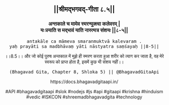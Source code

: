 <center><h2>||श्रीमद्‍भगवद्‍-गीता ८.५||</h2>
<h3>अन्तकाले च मामेव स्मरन्मुक्त्वा कलेवरम् |<br/>यः प्रयाति स मद्भावं याति नास्त्यत्र संशयः ||८-५||</h3>
<pre>antakāle ca māmeva smaranmuktvā kalevaram .<br/>yaḥ prayāti sa madbhāvaṃ yāti nāstyatra saṃśayaḥ ||8-5||</pre>
<p>।।8.5।। और जो कोई पुरुष अन्तकाल में मुझे ही स्मरण करता हुआ शरीर को त्याग कर जाता है, वह मेरे स्वरूप को प्राप्त होता है, इसमें कुछ भी संशय नहीं।।</p>
<pre>(Bhagavad Gita, Chapter 8, Shloka 5) || @BhagavadGitaApi</pre><p>https://docs.bhagavadgitaapi.in/</p><p>#API #bhagavadgitaapi #slok #nodejs #js #api #gitaapi #krishna #hinduism #vedic #ISKCON #shreemadbhagavadgita #technology</p></center>